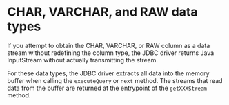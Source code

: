 CHAR, VARCHAR, and RAW data types 
======================================================

If you attempt to obtain the CHAR, VARCHAR, or RAW column as a data stream without redefining the column type, the JDBC driver returns Java InputStream without actually transmitting the stream. 

For these data types, the JDBC driver extracts all data into the memory buffer when calling the `executeQuery` or `next` method. The streams that read data from the buffer are returned at the entrypoint of the `getXXXStream` method.
